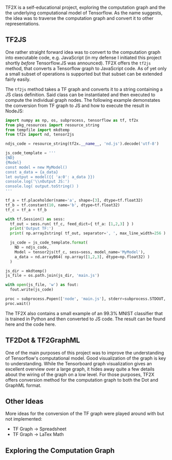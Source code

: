 TF2X is a self-educational project, exploring the computation graph
and the the underlying computational model of Tensorflow. As the name
suggests, the idea was to traverse the computation graph and convert it
to other representations.

TF2JS
-----
One rather straight forward idea was to convert to the computation
graph into executable code, e.g. JavaScript (in my defense I initiated
this project shortly *before* Tensorflow.JS was announced). TF2X offers
the `tf2js` method, that converts a Tensorflow graph to JavaScript code.
As of yet only a small subset of operations is supported but that subset
can be extended fairly easily.

The `tf2js` method takes a TF graph and converts it to a string containing
a JS class definition. Said class can be instantiated and then executed to
compute the individual graph nodes. The following example demonstates the
conversion from TF graph to JS and how to execute the result in NodeJS:

```python
import numpy as np, os, subprocess, tensorflow as tf, tf2x
from pkg_resources import resource_string
from tempfile import mkdtemp
from tf2x import nd, tensor2js

ndjs_code = resource_string(tf2x.__name__, 'nd.js').decode('utf-8')

js_code_template = '''
{ND}
{Model}
const model = new MyModel()
const a_data = {a_data}
let output = model({{ 'a:0': a_data }})
console.log('\\nOutput JS:')
console.log( output.toString() )
'''

tf_a = tf.placeholder(name='a', shape=[3], dtype=tf.float32)
tf_b = tf.constant(10, name='b', dtype=tf.float32)
tf_c = tf_a + tf_b

with tf.Session() as sess:
  tf_out = sess.run( tf_c, feed_dict={ tf_a: [1,2,3] } )
  print('Output TF:')
  print( np.array2string( tf_out, separator=', ', max_line_width=256 ) )

  js_code = js_code_template.format(
    ND = ndjs_code,
    Model = tensor2js(tf_c, sess=sess, model_name='MyModel'),
    a_data = nd.arrayB64( np.array([1,2,3], dtype=np.float32) )
  )

js_dir = mkdtemp()
js_file = os.path.join(js_dir, 'main.js')

with open(js_file, 'w') as fout:
  fout.write(js_code)

proc = subprocess.Popen(['node', 'main.js'], stderr=subprocess.STDOUT, cwd=js_dir)
proc.wait()
```

The TF2X also contains a small example of an 99.3% MNIST classifier that
is trained in Python and then converted to JS code. The result can be
found here and the code here. 

TF2Dot & TF2GraphML
-------------------
One of the main purposes of this project was to improve the understanding
of Tensorflow's computational model. Good visualization of the graph is key
to understanding. While the Tensorboard graph visualization gives an excellent
overview over a large graph, it hides away quite a few details about the
wiring of the graph on a low level. For those purposes, TF2X offers conversion
method for the computation graph to both the Dot and GraphML format.

Other Ideas
-----------
More ideas for the conversion of the TF graph were played around with but
not implemented:

  * TF Graph -> Spreadsheet
  * TF Graph -> LaTex Math

Exploring the Computation Graph
-------------------------------


